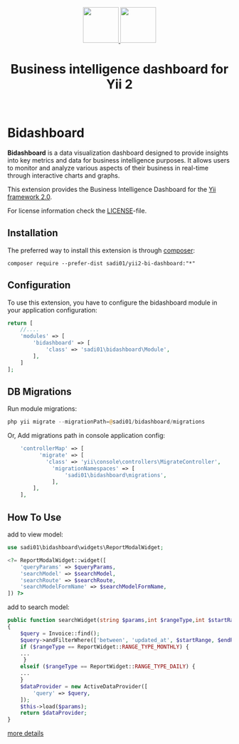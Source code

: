 <p align="center">
    <a href="https://en.wikipedia.org/wiki/Business_intelligence" target="_blank" rel="external">
        <img src="https://raw.githubusercontent.com/Sadi01/yii2-bi-dashboard/master/src/img/yii.png" height="80px">
    </a>
    <a href="https://en.wikipedia.org/wiki/Business_intelligence" target="_blank" rel="external">
        <img src="https://raw.githubusercontent.com/Sadi01/yii2-bi-dashboard/master/src/img/BI.png" height="80px">
    </a>
    <h1 align="center">Business intelligence dashboard for Yii 2</h1>
    <br>
</p>

# Bidashboard

**Bidashboard** is a data visualization dashboard designed to provide insights into key metrics and data for business intelligence purposes. It allows users to monitor and analyze various aspects of their business in real-time through interactive charts and graphs.

This extension provides the Business Intelligence Dashboard for the [Yii framework 2.0](http://www.yiiframework.com).

For license information check the [LICENSE](LICENSE.md)-file.

Installation
------------

The preferred way to install this extension is through [composer](http://getcomposer.org/download/):


```
composer require --prefer-dist sadi01/yii2-bi-dashboard:"*"
```

Configuration
-------------

To use this extension, you have to configure the bidashboard module in your application configuration:

```php
return [
    //....
    'modules' => [
        'bidashboard' => [
            'class' => 'sadi01\bidashboard\Module',
        ],
    ]
];
```

DB Migrations
-------------

Run module migrations:
```php
php yii migrate --migrationPath=@sadi01/bidashboard/migrations
```

Or, Add migrations path in console application config:
```php
    'controllerMap' => [
          'migrate' => [
            'class' => 'yii\console\controllers\MigrateController',
              'migrationNamespaces' => [
                  'sadi01\bidashboard\migrations',
              ],
        ],
    ],
```

How To Use
-------------
add to view model:

```php
use sadi01\bidashboard\widgets\ReportModalWidget;

<?= ReportModalWidget::widget([
    'queryParams' => $queryParams,
    'searchModel' => $searchModel,
    'searchRoute' => $searchRoute,
    'searchModelFormName' => $searchModelFormName,
]) ?>
```

add to search model:

```php
public function searchWidget(string $params,int $rangeType,int $startRange,int $endRange)
{
    $query = Invoice::find();
    $query->andFilterWhere(['between', 'updated_at', $startRange, $endRange]);
    if ($rangeType == ReportWidget::RANGE_TYPE_MONTHLY) {
    ...
     }
    elseif ($rangeType == ReportWidget::RANGE_TYPE_DAILY) {
    ...    
    }
    $dataProvider = new ActiveDataProvider([
        'query' => $query,
    ]);
    $this->load($params);
    return $dataProvider;
}
```
[more details](https://github.com/Sadi01/yii2-bi-dashboard/guide/usage)